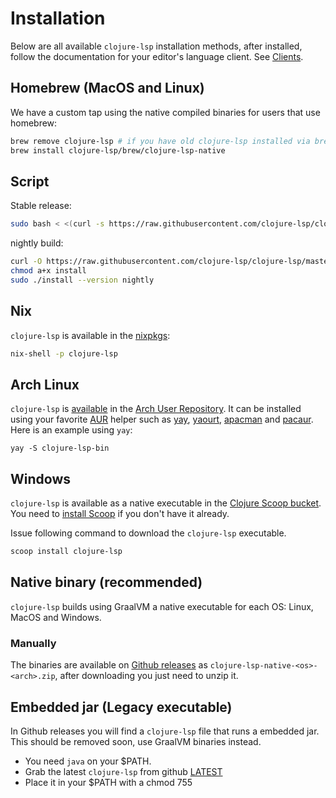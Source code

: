 # Installation

Below are all available `clojure-lsp` installation methods, after installed, follow the documentation for your editor's language client. See [Clients](clients.md).

## Homebrew (MacOS and Linux)

We have a custom tap using the native compiled binaries for users that use homebrew:

```bash
brew remove clojure-lsp # if you have old clojure-lsp installed via brew
brew install clojure-lsp/brew/clojure-lsp-native
```

## Script

Stable release:

```bash
sudo bash < <(curl -s https://raw.githubusercontent.com/clojure-lsp/clojure-lsp/master/install)
```

nightly build:

```bash
curl -O https://raw.githubusercontent.com/clojure-lsp/clojure-lsp/master/install
chmod a+x install
sudo ./install --version nightly
```

## Nix

`clojure-lsp` is available in the [nixpkgs](https://github.com/NixOS/nixpkgs/blob/master/pkgs/development/tools/misc/clojure-lsp/default.nix):

```bash
nix-shell -p clojure-lsp
```

## Arch Linux

`clojure-lsp` is
[available](https://aur.archlinux.org/packages/clojure-lsp-bin/) in the [Arch User Repository](https://aur.archlinux.org). It can be installed using your favorite [AUR](https://aur.archlinux.org) helper such as
[yay](https://github.com/Jguer/yay), [yaourt](https://github.com/archlinuxfr/yaourt), [apacman](https://github.com/oshazard/apacman) and [pacaur](https://github.com/rmarquis/pacaur). Here is an example using `yay`:

    yay -S clojure-lsp-bin

## Windows

`clojure-lsp` is available as a native executable in the [Clojure Scoop bucket](https://github.com/littleli/scoop-clojure). You need to [install Scoop](https://github.com/littleli/scoop-clojure/wiki/Getting-started#installation) if you don't have it already.

Issue following command to download the `clojure-lsp` executable.

```bash
scoop install clojure-lsp
```

## Native binary (recommended)

`clojure-lsp` builds using GraalVM a native executable for each OS: Linux, MacOS and Windows.

### Manually

The binaries are available on [Github releases](https://github.com/clojure-lsp/clojure-lsp/releases) as `clojure-lsp-native-<os>-<arch>.zip`, after downloading you just need to unzip it.

## Embedded jar (Legacy executable)

In Github releases you will find a `clojure-lsp` file that runs a embedded jar. This should be removed soon, use GraalVM binaries instead.

- You need `java` on your $PATH.
- Grab the latest `clojure-lsp` from github [LATEST](https://github.com/snoe/clojure-lsp/releases/latest)
- Place it in your $PATH with a chmod 755
